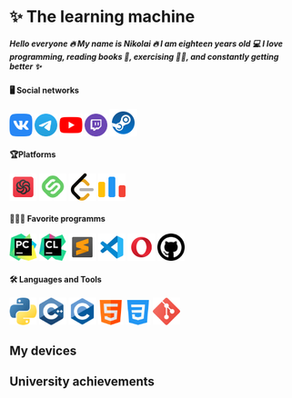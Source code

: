 


# ✨ The learning machine

##### Hello everyone 🔥 My name is Nikolai 🔥 I am eighteen years old 💻 I love programming, reading books 📗, exercising 🏂🏻, and constantly getting better ✨





#### 🖥️ Social networks

<a href="https://vk.com/n1k17"><img src="Image png Icon/Social networks/Icon VK.png" alt="Error" height="40"/></a>
<a href="https://t.me/prof_n1k17"><img src="Image png Icon/Social networks/Icon Telegram.png" alt="Error" height="40"/></a>
<a href="https://www.youtube.com/@n1k17-lite"><img src="Image png Icon/Social networks/Icon YouTube.png" alt="Error" height="40"/></a>
<a href="https://www.twitch.tv/may_flower_17"><img src="Image png Icon/Social networks/Icon Twitch.png" alt="Error" height="40"/></a>
<a href="https://steamcommunity.com/profiles/76561199596928911/"><img src="Image png Icon/Social networks/Icon Steam.png" height="48"></a>


#### 🏆Platforms

<a href="https://www.codewars.com/users/n1k20"><img src="Image png Icon/Platforms/Icon Codewars.png" alt="Error" height="48"/></a>
<a href="https://stepik.org/users/366393199/profile"><img src="Image png Icon/Platforms/Icon Stepik.png" alt="Error" height="48"/></a>
<a href="https://leetcode.com/u/n1k17"><img src="Image png Icon/Platforms/Icon LeetCode.png" alt="Error" height="48"/></a>
<a href="https://codeforces.net/profile/n1k17"><img src="Image png Icon/Platforms/Icon Codeforces.png" height="48"/></a>

#### 👩🏻‍💻 Favorite programms

<img src="Image png Icon/Favorite programms/Icon PyCharm.png" height="48"/></a>
<img src="Image png Icon/Favorite programms/Icon Clion.png" height="48"/></a>
<img src="Image png Icon/Favorite programms/Icon Sublime Text.png" height="48"/></a>
<img src="Image png Icon/Favorite programms/Icon VS code.png" height="48"/></a>
<img src="Image png Icon/Favorite programms/Icon Opera.png" heigth="48"/></a>
<img src="Image png Icon/Favorite programms/Icon GitHub.png" height="48"/></a>

#### 🛠️ Languages and Tools
<img src="Image png Icon/Technology/Icon Python.png" height="48"/></a>
<img src="Image png Icon/Technology/Icon C++.png" height="48"></a>
<img src="Image png Icon/Technology/Icon C.svg" height="48"/></a>
<img src="Image png Icon/Technology/Icon HTML.png" height="44"/></a>
<img src="Image png Icon/Technology/Icon CSS.png" height="44"/></a>
<img src="Image png Icon/Technology/Icon Git.png" height="48"/></a>






## My devices


## University achievements










